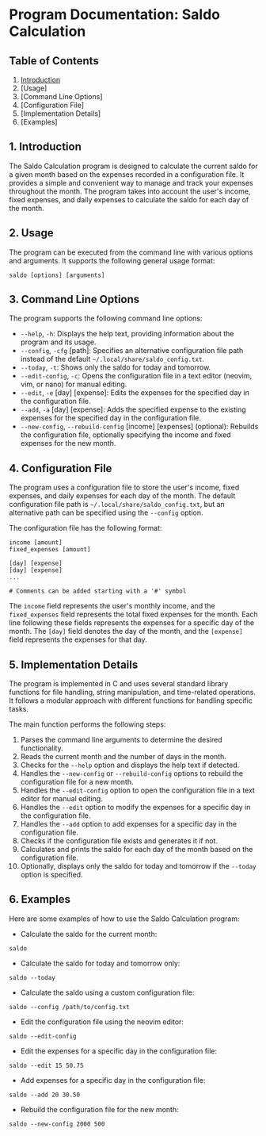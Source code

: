 # Program Documentation: Saldo Calculation

## Table of Contents
1. [Introduction](https://github.com/asakura42/saldo/edit/master/README.md#1-introduction)
2. [Usage]
3. [Command Line Options]
4. [Configuration File]
5. [Implementation Details]
6. [Examples]

## 1. Introduction
The Saldo Calculation program is designed to calculate the current saldo for a given month based on the expenses recorded in a configuration file. It provides a simple and convenient way to manage and track your expenses throughout the month. The program takes into account the user's income, fixed expenses, and daily expenses to calculate the saldo for each day of the month.

## 2. Usage
The program can be executed from the command line with various options and arguments. It supports the following general usage format:

```
saldo [options] [arguments]
```

## 3. Command Line Options
The program supports the following command line options:

- `--help`, `-h`: Displays the help text, providing information about the program and its usage.
- `--config`, `-cfg` [path]: Specifies an alternative configuration file path instead of the default `~/.local/share/saldo_config.txt`.
- `--today`, `-t`: Shows only the saldo for today and tomorrow.
- `--edit-config`, `-c`: Opens the configuration file in a text editor (neovim, vim, or nano) for manual editing.
- `--edit`, `-e` [day] [expense]: Edits the expenses for the specified day in the configuration file.
- `--add`, `-a` [day] [expense]: Adds the specified expense to the existing expenses for the specified day in the configuration file.
- `--new-config`, `--rebuild-config` [income] [expenses] (optional): Rebuilds the configuration file, optionally specifying the income and fixed expenses for the new month.

## 4. Configuration File
The program uses a configuration file to store the user's income, fixed expenses, and daily expenses for each day of the month. The default configuration file path is `~/.local/share/saldo_config.txt`, but an alternative path can be specified using the `--config` option.

The configuration file has the following format:

```
income [amount]
fixed_expenses [amount]

[day] [expense]
[day] [expense]
...

# Comments can be added starting with a '#' symbol
```

The `income` field represents the user's monthly income, and the `fixed_expenses` field represents the total fixed expenses for the month. Each line following these fields represents the expenses for a specific day of the month. The `[day]` field denotes the day of the month, and the `[expense]` field represents the expenses for that day.

## 5. Implementation Details
The program is implemented in C and uses several standard library functions for file handling, string manipulation, and time-related operations. It follows a modular approach with different functions for handling specific tasks.

The main function performs the following steps:

1. Parses the command line arguments to determine the desired functionality.
2. Reads the current month and the number of days in the month.
3. Checks for the `--help` option and displays the help text if detected.
4. Handles the `--new-config` or `--rebuild-config` options to rebuild the configuration file for a new month.
5. Handles the `--edit-config` option to open the configuration file in a text editor for manual editing.
6. Handles the `--edit` option to modify the expenses for a specific day in the configuration file.
7. Handles the `--add` option to add expenses for a specific day in the configuration file.
8. Checks if the configuration file exists and generates it if not.
9. Calculates and prints the saldo for each day of the month based on the configuration file.
10. Optionally, displays only the saldo for today and tomorrow if the `--today` option is specified.

## 6. Examples
Here are some examples of how to use the Saldo Calculation program:

- Calculate the saldo for the current month:
```
saldo
```

- Calculate the saldo for today and tomorrow only:
```
saldo --today
```

- Calculate the saldo using a custom configuration file:
```
saldo --config /path/to/config.txt
```

- Edit the configuration file using the neovim editor:
```
saldo --edit-config
```

- Edit the expenses for a specific day in the configuration file:
```
saldo --edit 15 50.75
```

- Add expenses for a specific day in the configuration file:
```
saldo --add 20 30.50
```

- Rebuild the configuration file for the new month:
```
saldo --new-config 2000 500
```
